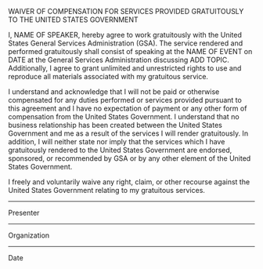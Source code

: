 WAIVER OF COMPENSATION FOR SERVICES PROVIDED GRATUITOUSLY TO THE UNITED STATES GOVERNMENT
  
I, NAME OF SPEAKER, hereby agree to work gratuitously with the United States General Services Administration (GSA).  The service rendered and performed gratuitously shall consist of speaking at the NAME OF EVENT on DATE at the General Services Administration discussing ADD TOPIC. Additionally, I agree to grant unlimited and unrestricted rights to use and reproduce all materials associated with my gratuitous service.
 
I understand and acknowledge that I will not be paid or otherwise compensated for any duties performed or services provided pursuant to this agreement and I have no expectation of payment or any other form of compensation from the United States Government.  I understand that no business relationship has been created between the United States Government and me as a result of the services I will render gratuitously. In addition, I will neither state nor imply that the services which I have gratuitously rendered to the United States Government are endorsed, sponsored, or recommended by GSA or by any other element of the United States Government.
 
I freely and voluntarily waive any right, claim, or other recourse against the United States Government relating to my gratuitous services. 
 

_________________
Presenter

_________________
Organization

_________________
Date
